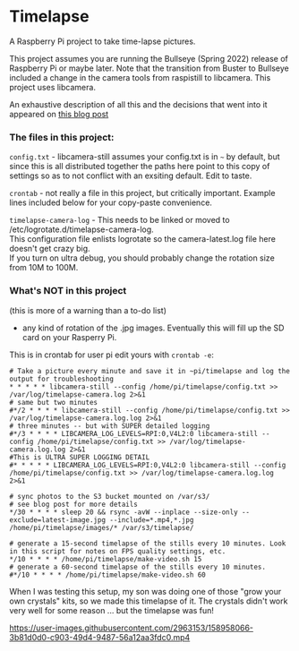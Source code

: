 # Timelapse

A Raspberry Pi project to take time-lapse pictures.

This project assumes you are running the Bullseye (Spring 2022) release of Raspberry Pi or maybe later.
Note that the transition from Buster to Bullseye included a change in the camera tools from raspistill to libcamera.
This project uses libcamera.

An exhaustive description of all this and the decisions that went into it appeared on [this blog post]()

### The files in this project:

`config.txt` - libcamera-still assumes your config.txt is in `~` by default, but since this is all distributed together
the paths here point to this copy of settings so as to not conflict with an exsiting default.  Edit to taste.

`crontab` - not really a file in this project, but critically important.  Example lines included below for your copy-paste convenience.

`timelapse-camera-log` - This needs to be linked or moved to /etc/logrotate.d/timelapse-camera-log.  
This configuration file enlists logrotate so the camera-latest.log file here doesn't get crazy big.  
If you turn on ultra debug, you should probably change the rotation size from 10M to 100M.


### What's NOT in this project
(this is more of a warning than a to-do list)
- any kind of rotation of the .jpg images.  Eventually this will fill up the SD card on your Rasperry Pi. 


This is in crontab for user pi edit yours with `crontab -e`:

```
# Take a picture every minute and save it in ~pi/timelapse and log the output for troubleshooting
* * * * * libcamera-still --config /home/pi/timelapse/config.txt >> /var/log/timelapse-camera.log 2>&1
# same but two minutes
#*/2 * * * * libcamera-still --config /home/pi/timelapse/config.txt >> /var/log/timelapse-camera.log.log 2>&1
# three minutes -- but with SUPER detailed logging
#*/3 * * * * LIBCAMERA_LOG_LEVELS=RPI:0,V4L2:0 libcamera-still --config /home/pi/timelapse/config.txt >> /var/log/timelapse-camera.log.log 2>&1
#This is ULTRA SUPER LOGGING DETAIL
#* * * * * LIBCAMERA_LOG_LEVELS=RPI:0,V4L2:0 libcamera-still --config /home/pi/timelapse/config.txt >> /var/log/timelapse-camera.log.log 2>&1

# sync photos to the S3 bucket mounted on /var/s3/
# see blog post for more details
*/30 * * * * sleep 20 && rsync -avW --inplace --size-only --exclude=latest-image.jpg --include=*.mp4,*.jpg /home/pi/timelapse/images/* /var/s3/timelapse/

# generate a 15-second timelapse of the stills every 10 minutes. Look in this script for notes on FPS quality settings, etc.
*/10 * * * * /home/pi/timelapse/make-video.sh 15
# generate a 60-second timelapse of the stills every 10 minutes.
#*/10 * * * * /home/pi/timelapse/make-video.sh 60
```

When I was testing this setup, my son was doing one of those "grow your own crystals" kits, so we made this timelapse of it.  The crystals didn't work very well for some reason ... but the timelapse was fun!

https://user-images.githubusercontent.com/2963153/158958066-3b81d0d0-c903-49d4-9487-56a12aa3fdc0.mp4


